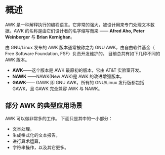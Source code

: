 # 概述

AWK 是一种解释执行的编程语言。它非常的强大，被设计用来专门处理文本数据。AWK 的名称是由它们设计者的名字缩写而来 —— **Afred Aho, Peter Weinberger** 与 **Brian Kernighan**。

由 GNU/Linux 发布的 AWK 版本通常被称之为 GNU AWK，由自由软件基金（ Free Software Foundation, FSF）负责开发维护的。 目前总共有如下几种不同的 AWK 版本。 

* **AWK**——这个版本是 AWK 最原初的版本，它由 AT&T 实验室开发。
* **NAWK** ——NAWK(New AWK)是 AWK 的改进增强版本。
* **GAWK**—— GAWK 即 GNU AWK，所有的 GNU/Linux 发行版都包括 GAWK，且 GAWK 完全兼容 AWK 与 NAWK。

## 部分 AWK 的典型应用场景

AWK 可以做非常多的工作。 下面只是其中的一小部分： 

* 文本处理，
* 生成格式化的文本报告，
* 进行算术运算，
* 字符串操作，以及其它更多。
